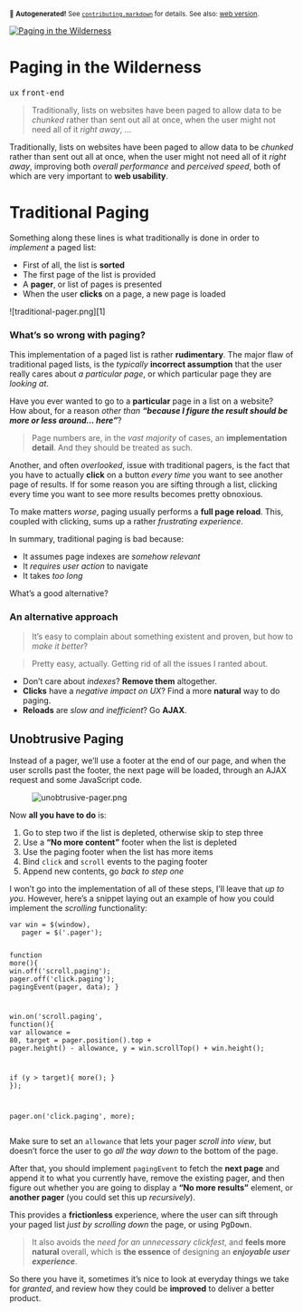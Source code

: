 <sub>&#x1F6A8; <strong>Autogenerated!</strong> See <a href="https://github.com/ponyfoo/articles/tree/noindex/contributing.markdown"><code>contributing.markdown</code></a> for details. See also: <a href="https://ponyfoo.com/articles/paging-in-the-wilderness">web version</a>.</sub>

<a href="https://ponyfoo.com/articles/paging-in-the-wilderness"><div><img src="https://i.imgur.com/BKhw4VW.jpg" alt="Paging in the Wilderness"></div></a>

<h1>Paging in the Wilderness</h1>

<p><kbd>ux</kbd> <kbd>front-end</kbd></p>

<blockquote><p>Traditionally, lists on websites have been paged to allow data to be <em>chunked</em> rather than sent out all at once, when the user might not need all of it <em>right away</em>, &#x2026;</p></blockquote>

<div><p>Traditionally, lists on websites have been paged to allow data to be <em>chunked</em> rather than sent out all at once, when the user might not need all of it <em>right away</em>, improving both <em>overall performance</em> and <em>perceived speed</em>, both of which are very important to <strong>web usability</strong>.</p></div>

<blockquote></blockquote>

<div><h1 id="traditional-paging">Traditional Paging</h1> <p>Something along these lines is what traditionally is done in order to <em>implement</em> a paged list:</p> <ul> <li>First of all, the list is <strong>sorted</strong></li> <li>The first page of the list is provided</li> <li>A <strong>pager</strong>, or list of pages is presented</li> <li>When the user <strong>clicks</strong> on a page, a new page is loaded</li> </ul> <p>![traditional-pager.png][1]</p> <h3 id="what-s-so-wrong-with-paging">What&#x2019;s so wrong with paging?</h3> <p>This implementation of a paged list is rather <strong>rudimentary</strong>. The major flaw of traditional paged lists, is the <em>typically</em> <strong>incorrect assumption</strong> that the user really cares about <em>a particular page</em>, or which particular page they are <em>looking at</em>.</p> <p>Have you ever wanted to go to a <strong>particular</strong> page in a list on a website?<br> How about, for a reason <em>other than <strong>&#x201C;because I figure the result should be more or less around&#x2026; here&#x201D;</strong></em>?</p> <blockquote> <p>Page numbers are, in the <em>vast majority</em> of cases, an <strong>implementation detail</strong>. And they should be treated as such.</p> </blockquote> <p>Another, and often <em>overlooked</em>, issue with traditional pagers, is the fact that you have to actually <strong>click</strong> on a button <em>every time</em> you want to see another page of results. If for some reason you are sifting through a list, clicking every time you want to see more results becomes pretty obnoxious.</p> <p>To make matters <em>worse</em>, paging usually performs a <strong>full page reload</strong>. This, coupled with clicking, sums up a rather <em>frustrating experience</em>.</p> <p>In summary, traditional paging is bad because:</p> <ul> <li>It assumes page indexes are <em>somehow relevant</em></li> <li>It <em>requires user action</em> to navigate</li> <li>It takes <em>too long</em></li> </ul> <p>What&#x2019;s a good alternative?</p></div>

<div><h3 id="an-alternative-approach">An alternative approach</h3> <blockquote> <p>It&#x2019;s easy to complain about something existent and proven, but how to <em>make it better</em>?</p> </blockquote> <blockquote> <p>Pretty easy, actually. Getting rid of all the issues I ranted about.</p> </blockquote> <ul> <li>Don&#x2019;t care about <em>indexes</em>? <strong>Remove them</strong> altogether.</li> <li><strong>Clicks</strong> have a <em>negative impact on UX</em>? Find a more <strong>natural</strong> way to do paging.</li> <li><strong>Reloads</strong> are <em>slow and inefficient</em>? Go <strong>AJAX</strong>.</li> </ul> <h2 id="unobtrusive-paging">Unobtrusive Paging</h2> <p>Instead of a pager, we&#x2019;ll use a footer at the end of our page, and when the user scrolls past the footer, the next page will be loaded, through an AJAX request and some JavaScript code.</p> <figure><img alt="unobtrusive-pager.png" title="The unobtrusive way" class="" src="https://i.imgur.com/61NF6fE.png"></figure> <p>Now <strong>all you have to do</strong> is:</p> <ol> <li>Go to step two if the list is depleted, otherwise skip to step three</li> <li>Use a <strong>&#x201C;No more content&#x201D;</strong> footer when the list is depleted</li> <li>Use the paging footer when the list has more items</li> <li>Bind <code class="md-code md-code-inline">click</code> and <code class="md-code md-code-inline">scroll</code> events to the paging footer</li> <li>Append new contents, go <em>back to step one</em></li> </ol> <p>I won&#x2019;t go into the implementation of all of these steps, I&#x2019;ll leave that <em>up to you</em>. However, here&#x2019;s a snippet laying out an example of how you could implement the <em>scrolling</em> functionality:</p> <pre class="md-code-block"><code class="md-code md-lang-javascript"><span class="md-code-keyword">var</span> win = $(<span class="md-code-built_in">window</span>),
   pager = $(<span class="md-code-string">&apos;.pager&apos;</span>);
   
<span class="md-code-function"><span class="md-code-keyword">function</span> <span class="md-code-title">more</span><span class="md-code-params">()</span></span>{
   win.off(<span class="md-code-string">&apos;scroll.paging&apos;</span>);
   pager.off(<span class="md-code-string">&apos;click.paging&apos;</span>);
   pagingEvent(pager, data);
}

win.on(<span class="md-code-string">&apos;scroll.paging&apos;</span>, <span class="md-code-function"><span class="md-code-keyword">function</span><span class="md-code-params">()</span></span>{
   <span class="md-code-keyword">var</span> allowance = <span class="md-code-number">80</span>,
       target = pager.position().top + pager.height() - allowance,
       y = win.scrollTop() + win.height();

   <span class="md-code-keyword">if</span> (y &gt; target){
       more();
   }
});

pager.on(<span class="md-code-string">&apos;click.paging&apos;</span>, more);
</code></pre> <p>Make sure to set an <code class="md-code md-code-inline">allowance</code> that lets your pager <em>scroll into view</em>, but doesn&#x2019;t force the user to go <em>all the way down</em> to the bottom of the page.</p> <p>After that, you should implement <code class="md-code md-code-inline">pagingEvent</code> to fetch the <strong>next page</strong> and append it to what you currently have, remove the existing pager, and then figure out whether you are going to display a <strong>&#x201C;No more results&#x201D;</strong> element, or <strong>another pager</strong> (you could set this up <em>recursively</em>).</p> <p>This provides a <strong>frictionless</strong> experience, where the user can sift through your paged list <em>just by scrolling down</em> the page, or using <kbd>PgDown</kbd>.</p> <blockquote> <p>It also avoids the <em>need for an unnecessary clickfest</em>, and <strong>feels more natural</strong> overall, which is <strong>the essence</strong> of designing an <em><strong>enjoyable user experience</strong></em>.</p> </blockquote> <p>So there you have it, sometimes it&#x2019;s nice to look at everyday things we take for <em>granted</em>, and review how they could be <strong>improved</strong> to deliver a better product.</p></div>
